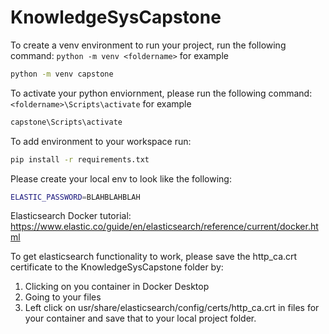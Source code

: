 # KnowledgeSysCapstone

To create a venv environment to run your project, run the following command:
`python -m venv <foldername>`
for example

```sh
python -m venv capstone
```

To activate your python enviornment, please run the following command:
`<foldername>\Scripts\activate`
for example

```sh
capstone\Scripts\activate
```

To add environment to your workspace run:

```sh
pip install -r requirements.txt

```

Please create your local env to look like the following:

```sh
ELASTIC_PASSWORD=BLAHBLAHBLAH
```

Elasticsearch Docker tutorial: <https://www.elastic.co/guide/en/elasticsearch/reference/current/docker.html>

To get elasticsearch functionality to work, please save the http_ca.crt certificate to the KnowledgeSysCapstone folder by:

1. Clicking on you container in Docker Desktop
2. Going to your files
3. Left click on usr/share/elasticsearch/config/certs/http_ca.crt in files for your container and save that to your local project folder.
